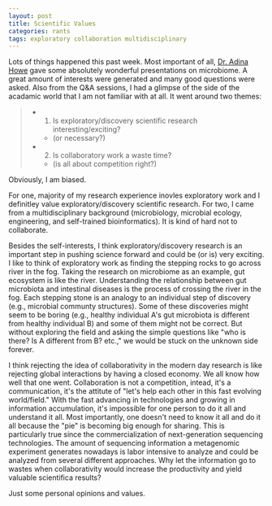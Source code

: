 ```yaml
---
layout: post
title: Scientific Values
categories: rants
tags: exploratory collaboration multidisciplinary  
---
```


Lots of things happened this past week. Most important of all, [Dr. Adina Howe](http://adina.github.io) gave some absolutely wonderful presentations on microbiome. A great amount of interests were generated and many good questions were asked. Also from the Q&A sessions, I had a glimpse of the side of the acadamic world that I am not familiar with at all. It went around two themes: 
>+ 1. Is exploratory/discovery scientific research interesting/exciting? 
>	+ (or necessary?)
>+ 2. Is collaboratory work a waste time?
>	+ (is all about competition right?)

Obviously, I am biased.

<!--more-->

For one, majority of my research experience inovles exploratory work and I definitley value exploratory/discovery scientific research. For two, I came from a multidisciplinary background (microbiology, microbial ecology, engineering, and self-trained bioinformatics). It is kind of hard not to collaborate.  

Besides the self-interests, I think exploratory/discovery research is an important step in pushing science forward and could be (or is) very exciting. I like to think of exploratory work as finding the stepping rocks to go across river in the fog. Taking the research on microbiome as an example, gut ecosystem is like the river. Understanding the relationship between gut microbiota and intestinal diseases is the process of crossing the river in the fog. Each stepping stone is an analogy to an individual step of discovery (e.g., microbial communty structures). Some of these discoveries might seem to be boring (e.g., healthy individual A's gut microbiota is different from healthy individual B) and some of them might not be correct. But without exploring the field and asking the simple questions like "who is there? Is A different from B? etc.," we would be stuck on the unknown side forever. 

I think rejecting the idea of collaborativity in the modern day research is like rejecting global interactions by having a closed economy. We all know how well that one went. Collaboration is not a competition, intead, it's a communication, it's the attitute of "let's help each other in this fast evolving world/field." With the fast advancing in technologies and growing in information accumulation, it's impossible for one person to do it all and understand it all. Most importantly, one doesn't need to know it all and do it all because the "pie" is becoming big enough for sharing. This is particularly true since the commercialization of next-generation sequencing technologies. The amount of sequencing information a metagenomic experiment generates nowadays is labor intensive to analyze and could be analyzed from several different approaches. Why let the information go to wastes when collaborativity would increase the productivity and yield valuable scientifica results?

Just some personal opinions and values.
